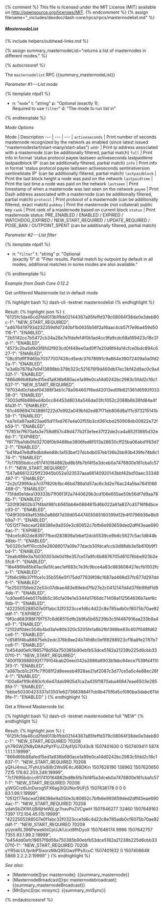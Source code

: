 {% comment %}
This file is licensed under the MIT License (MIT) available on
http://opensource.org/licenses/MIT.
{% endcomment %}
{% assign filename="_includes/devdoc/dash-core/rpcs/rpcs/masternodelist.md" %}

##### MasternodeList
{% include helpers/subhead-links.md %}

{% assign summary_masternodeList="returns a list of masternodes in different modes." %}

{% autocrossref %}

The `masternodelist` RPC {{summary_masternodeList}}

*Parameter #1---List mode*

{% itemplate ntpd1 %}
- n: "`mode`"
  t: "string"
  p: "Optional (exactly 1);<br>Required to use `filter`"
  d: "The mode to run list in"

{% enditemplate %}

*Mode Options*

Mode | Description
--- | --- | --- |
`activeseconds` | Print number of seconds masternode recognized by the network as enabled (since latest issued \"masternodestart/start-many/start-alias\")
`addr` | Print ip address associated with a masternode (can be additionally filtered, partial match)
`full` | Print info in format 'status protocol payee lastseen activeseconds lastpaidtime lastpaidblock IP' (can be additionally filtered, partial match)
`info` | Print info in format 'status protocol payee lastseen activeseconds sentinelversion sentinelstate IP' (can be additionally filtered, partial match)
`lastpaidblock` | Print the last block height a node was paid on the network
`lastpaidtime` | Print the last time a node was paid on the network
`lastseen` | Print timestamp of when a masternode was last seen on the network
`payee` | Print Dash address associated with a masternode (can be additionally filtered, partial match)
`protocol` | Print protocol of a masternode (can be additionally filtered, exact match)
`pubkey` | Print the masternode (not collateral) public key
`rank` | Print rank of a masternode based on current block
`status` | Print masternode status: PRE_ENABLED / ENABLED / EXPIRED / WATCHDOG_EXPIRED / NEW_START_REQUIRED / UPDATE_REQUIRED / POSE_BAN / OUTPOINT_SPENT (can be additionally filtered, partial match)

*Parameter #2---List filter*

{% itemplate ntpd1 %}
- n: "`filter`"
  t: "string"
  p: "Optional<br>(exactly 1)"
  d: "Filter results. Partial match by outpoint by default in all modes, additional matches in some modes are also available."

{% enditemplate %}

*Example from Dash Core 0.12.2*

Get unfiltered Masternode list in default mode

{% highlight bash %}
dash-cli -testnet masternodelist
{% endhighlight %}

Result:
{% highlight json %}
{
  "6125fc1da46cd2fdd013b1fbb02144367a95feffd379c08064f38de0e3deb80c-1": "NEW_START_REQUIRED",
  "a4676419793d232359dfd7240bf1b0635b56f2a16aac4cb57f7e9ba459d50116-1": "ENABLED",
  "2b5142cc7b5472cb34a28e7e1fdefe14f0b1ad4cc9fa9cdc68a169423c18c31d-1": "ENABLED",
  "4573c2ba5d9d3f8fd2f903cd0f448ee0ad0ff7e20d8f44a14cfce0bdc894c627-1": "ENABLED",
  "08c91dfff1f465b70377007426cd5edc37678991c9a864e39072409a5a0fd22a-1": "ENABLED",
  "e3a6b7878a7e9413898bb379b323c521676f9d460db17ec3bf42d9ac0c9a432f-1": "ENABLED",
  "866d66b88afed15ed1a936b680ace1a99e0ca14d0242bc2983c5fdd2c16c1637-1": "NEW_START_REQUIRED",
  "97034d0cfabef04388f3eb1c78a064607f8ed42013ed0fb821361d6592f03338-0": "ENABLED",
  "3003df6b886ed4b0cc84453d8034a546da03fc1052c2088b6b38fd84a4f6fa3f-1": "ENABLED",
  "61c4696947438861222d7e992a049bfd2ed87f71eb806d8a111c973215141b59-1": "ENABLED",
  "ea7e0a87aa823aa65d111ed767a4a02f55b3cd361cbd250908db00822e72fb59-1": "ENABLED",
  "f7851e7f670afa3e758d857c48d477b2f3e1ee37f22de2ca4a852f3885d32e6d-1": "EXPIRED",
  "f977fba1db0fd32708f0b9488be3806fed6f013a28630cff25ba06abd1f63d72-1": "ENABLED",
  "b418a47e8dfbdbb8eb88c1a153bef27dcbdb057eb136b2bb93b439fe74b8c174-1": "ENABLED",
  "7c17695bdccc617410164882bd8b5fb7bf4f5a3dceb0a7476800e161cba1c57f-1": "NEW_START_REQUIRED",
  "547a86612325ff23945b052a023537aaa68140920143bbf42bd10aec33348487-1": "ENABLED",
  "2c2cf299fdca7c07f820b1bc46bd786a1d57ac6c3d2e76ac24a5ba7641066488-0": "ENABLED",
  "75fdd0e1dea139333b71f06f3f2a7440629b3cd106e655ae50b56df7d9aa788b-1": "ENABLED",
  "320f83802b37f4bbf881cb565bb6e0884615d6b022a81a837cd3716f8dbcec93-0": "ENABLED",
  "049f30949af536b0a866f7d39d05447405565160399d12b4f0796936e8b9b9a7-1": "ENABLED",
  "0512f77ebceaf288386e9a050e3c80652c7bfb6e993659ded2dff43eae6904ac-1": "EXPIRED",
  "94ce1c802de83977fbed283806a1ebef2dcb5539ce9b6c5627c5ac1d844b48bb-1": "ENABLED",
  "b0320c1eff10ccb5e26086017a09e77dacb30fdcafccb3d98db3e5b610b9f1bd-1": "ENABLED",
  "2eab488e3a7b030303de0d18e357ce17a9fc6b8876705d61076bbe923b2e5fc8-1": "ENABLED",
  "18e496fe85b61ac9a5fcaec1ef683c7e3fc9bce4a83c883608427ecfb1002fca-1": "ENABLED",
  "2fb6c98b37f1fce1c35b556e5f175dd77939f08c1687ad468d37fc677d297dd6-1": "ENABLED",
  "1e2502158eb22e53c07dbae483e89ebd7fb27e2c0412147d4d376b99df1d94db-1": "ENABLED",
  "cd0ee654eb517b8b5c36cfa09e1e5344d1766dc71406a112564636b7aef8c9db-1": "ENABLED",
  "4222505288507e0f1abc32f0323cce1d6c4d22c8e785adb0cf8075b70ae92ddf-1": "EXPIRED",
  "9f0cd683f88f79f757c6d68515dfb2b9fa5b65239b3c5f4487916aa233b9a4e0-1": "ENABLED",
  "2102df0dec504b4bd3a1e80b320c5205fe1a8b2fb1366be83c407f048fd62ce6-1": "ENABLED",
  "c6585f4ba88875eb2edc376b9ae24b74fd8c0ef89288923cf16a8fe2787b7ce8-1": "ENABLED",
  "b454dd0efc19657f8d56a750385b90ebfb53dce5182a21238b225d6cbb3307f0-1": "NEW_START_REQUIRED",
  "400f193988092f779104bab20eec042a2686a9903b1bbc84ece7539fd41103f3-1": "ENABLED",
  "a087bcb1c2f7fc71f081f2d8eeeeb4928ae21af2087c3d77ce5a5c4e88ec26f4-1": "ENABLED",
  "100a6ef1f9c660cfc6e47dab9905d7ca2a435f1870aba46847eae6503e2858fd-1": "ENABLED",
  "bbbe50330423337a13501e6273663884f7cb9b475f6d5cf090ba3dabc611d9fe-1": "ENABLED"
}
{% endhighlight %}

Get a filtered Masternode list

{% highlight bash %}
dash-cli -testnet masternodelist full "NEW"
{% endhighlight %}

Result:
{% highlight json %}
{
  "6125fc1da46cd2fdd013b1fbb02144367a95feffd379c08064f38de0e3deb80c-1": "NEW_START_REQUIRED 70208 yh7RGWjZN8yDAAzPpYFUJZAj41jG7G43c8 1507401630        0 1507409411   5874 1.1.1.1:19999",
  "866d66b88afed15ed1a936b680ace1a99e0ca14d0242bc2983c5fdd2c16c1637-1": "NEW_START_REQUIRED 70208 yQHJ4muL7FyhUj1x8iBr2Ws9E4cJ68DKin 1507626190   138962 1507620650   7215 178.62.203.249:19999",
  "7c17695bdccc617410164882bd8b5fb7bf4f5a3dceb0a7476800e161cba1c57f-1": "NEW_START_REQUIRED 70208 yjWGCrz6iJnDsrog5FX6ag3iQUNor9UFj5 1507636178        0          0      0 83.1.99.1:19999",
  "0512f77ebceaf288386e9a050e3c80652c7bfb6e993659ded2dff43eae6904ac-1": "NEW_START_REQUIRED 70208 ydahSbZKWUjBi6jHeWjLgr7navPoZVCgwH 1507646277    32460 1507649163   7397 172.104.45.115:19999",
  "4222505288507e0f1abc32f0323cce1d6c4d22c8e785adb0cf8075b70ae92ddf-1": "NEW_START_REQUIRED 70208 yUznkRL396PewekhtCpUJkfJcxt8fhDyoX 1507646174     9996 1507642757   7355 83.1.99.2:19999",
  "b454dd0efc19657f8d56a750385b90ebfb53dce5182a21238b225d6cbb3307f0-1": "NEW_START_REQUIRED 70208 yYR5dcULfpnbPSixorzMkQ9SGwzPPsXcuC 1507401632        0 1507408648   5868 2.2.2.2:19999"
}
{% endhighlight %}

*See also:*

* [Masternode][rpc masternode]: {{summary_masternode}}
* [MasternodeBroadcast][rpc masternodebroadcast]: {{summary_masternodeBroadcast}}
* [MnSync][rpc mnsync]: {{summary_mnSync}}

{% endautocrossref %}
